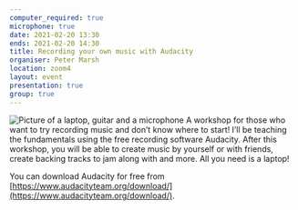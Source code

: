 ```yaml
---
computer_required: true
microphone: true
date: 2021-02-20 13:30
ends: 2021-02-20 14:30
title: Recording your own music with Audacity
organiser: Peter Marsh
location: zoom4
layout: event
presentation: true
group: true
---
```

![Picture of a laptop, guitar and a microphone]({{site.baseurl}}/assets/event_audacity.jpg)
A workshop for those who want to try recording music and don’t know where to start! I’ll be teaching the fundamentals using the free recording software Audacity. After this workshop, you will be able to create music by yourself or with friends, create backing tracks to jam along with and more. All you need is a laptop! 

You can download Audacity for free from [https://www.audacityteam.org/download/](https://www.audacityteam.org/download/).


